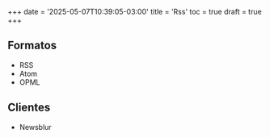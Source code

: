 +++
date = '2025-05-07T10:39:05-03:00'
title = 'Rss'
toc = true
draft = true
+++


## Formatos

* RSS
* Atom
* OPML


## Clientes

* Newsblur
